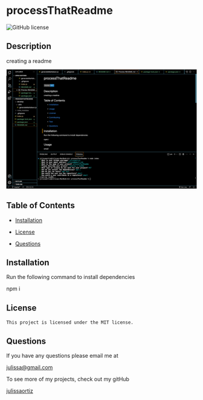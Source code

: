 # processThatReadme

![GitHub license](https://img.shields.io/badge/license-MIT-blue.svg)

## Description

creating a readme

![screenshot](./assets/Screen%20Shot%202023-08-17%20at%2012.51.11%20AM.png)

## Table of Contents

- [Installation](#installation)

- [License](#license)

- [Questions](#questions)

## Installation

Run the following command to install dependencies

npm i

## License

    This project is licensed under the MIT license.

## Questions

If you have any questions please email me at

julissa@gmail.com

To see more of my projects, check out my gitHub

[julissaortiz](<https://github.com/$(data.github)>)

